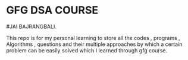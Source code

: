 # GFG DSA COURSE

#JAI BAJRANGBALI.

This repo is for my personal learning to store all the codes , programs , Algorithms , questions and their multiple approaches by which a certain problem can be easily solved which I learned through gfg course.
